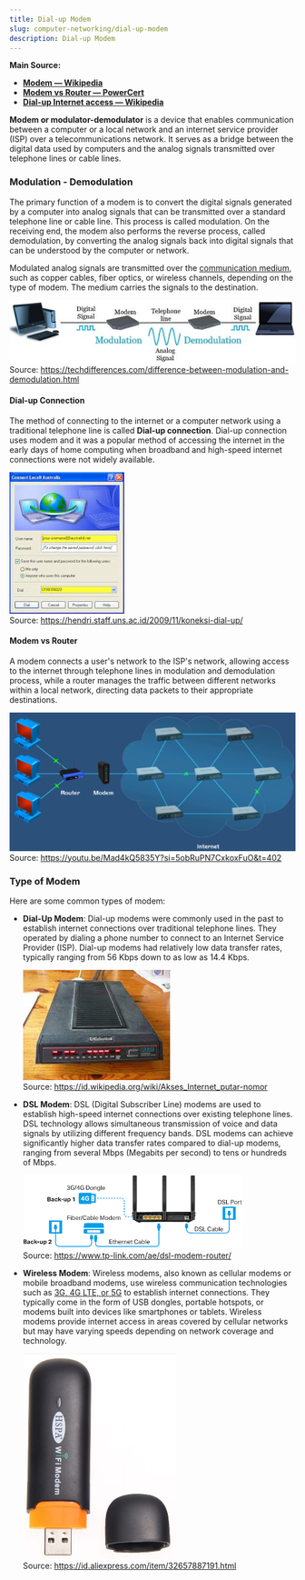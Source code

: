 ```yaml
---
title: Dial-up Modem
slug: computer-networking/dial-up-modem
description: Dial-up Modem
---
```


**Main Source:**

- **[Modem — Wikipedia](https://en.wikipedia.org/wiki/Modem)**
- **[Modem vs Router — PowerCert](https://youtu.be/Mad4kQ5835Y?si=dpV4LjJiaEMiYMQo)**
- **[Dial-up Internet access — Wikipedia](https://en.wikipedia.org/wiki/Dial-up_Internet_access)**

**Modem or modulator-demodulator** is a device that enables communication between a computer or a local network and an internet service provider (ISP) over a telecommunications network. It serves as a bridge between the digital data used by computers and the analog signals transmitted over telephone lines or cable lines.

### Modulation - Demodulation

The primary function of a modem is to convert the digital signals generated by a computer into analog signals that can be transmitted over a standard telephone line or cable line. This process is called modulation. On the receiving end, the modem also performs the reverse process, called demodulation, by converting the analog signals back into digital signals that can be understood by the computer or network.

Modulated analog signals are transmitted over the [communication medium](/cs-notes/digital-signal-processing/signal-transmission-medium), such as copper cables, fiber optics, or wireless channels, depending on the type of modem. The medium carries the signals to the destination.

![Digital signal transformed into analog signal and transmitted over telephone cable and transformed back to digital signal](./modulation-demodulation.jpg)  
Source: https://techdifferences.com/difference-between-modulation-and-demodulation.html

#### Dial-up Connection

The method of connecting to the internet or a computer network using a traditional telephone line is called **Dial-up connection**. Dial-up connection uses modem and it was a popular method of accessing the internet in the early days of home computing when broadband and high-speed internet connections were not widely available.

![Dial-up connection on Windows XP](./dial-up-connection.jpeg)  
Source: https://hendri.staff.uns.ac.id/2009/11/koneksi-dial-up/

#### Modem vs Router

A modem connects a user's network to the ISP's network, allowing access to the internet through telephone lines in modulation and demodulation process, while a router manages the traffic between different networks within a local network, directing data packets to their appropriate destinations.

![Modem and router difference](./modem-vs-router.png)  
Source: https://youtu.be/Mad4kQ5835Y?si=5obRuPN7CxkoxFuO&t=402

### Type of Modem

Here are some common types of modem:

- **Dial-Up Modem**: Dial-up modems were commonly used in the past to establish internet connections over traditional telephone lines. They operated by dialing a phone number to connect to an Internet Service Provider (ISP). Dial-up modems had relatively low data transfer rates, typically ranging from 56 Kbps down to as low as 14.4 Kbps.

  ![A dial up modem](./dial-up-modem.jpeg)  
   Source: https://id.wikipedia.org/wiki/Akses_Internet_putar-nomor

- **DSL Modem**: DSL (Digital Subscriber Line) modems are used to establish high-speed internet connections over existing telephone lines. DSL technology allows simultaneous transmission of voice and data signals by utilizing different frequency bands. DSL modems can achieve significantly higher data transfer rates compared to dial-up modems, ranging from several Mbps (Megabits per second) to tens or hundreds of Mbps.

  ![DSL modem](./dsl-modem.png)  
   Source: https://www.tp-link.com/ae/dsl-modem-router/

- **Wireless Modem**: Wireless modems, also known as cellular modems or mobile broadband modems, use wireless communication technologies such as [3G, 4G LTE, or 5G](/cs-notes/computer-networking/cellular-networking) to establish internet connections. They typically come in the form of USB dongles, portable hotspots, or modems built into devices like smartphones or tablets. Wireless modems provide internet access in areas covered by cellular networks but may have varying speeds depending on network coverage and technology.

  ![Wireless modem](./wireless-modem.png)  
   Source: https://id.aliexpress.com/item/32657887191.html
